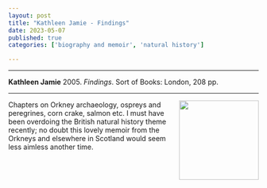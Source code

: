 ```yaml
---
layout: post
title: "Kathleen Jamie - Findings"
date: 2023-05-07
published: true
categories: ['biography and memoir', 'natural history']

---
```



***
<b>Kathleen Jamie</b> 2005. _Findings_. Sort of Books: London, 208 pp.

***
<img align="right" width="160" src="https://images.squarespace-cdn.com/content/v1/5c6c5a280cf57d9024383ae4/1555530446396-ML2OPTM2MP8I3H1N6TR9/Kathleen+Jamie+Findings+Sort+of+Books?format=300w" alt="">  

Chapters on Orkney archaeology, ospreys and peregrines, corn crake, salmon etc.  I must have been overdoing the British natural history theme recently; no doubt this lovely memoir from the Orkneys and elsewhere in Scotland would seem less aimless another time.
